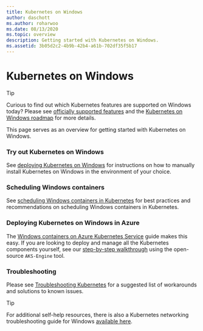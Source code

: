 ```yaml
---
title: Kubernetes on Windows
author: daschott
ms.author: roharwoo
ms.date: 08/13/2020
ms.topic: overview
description: Getting started with Kubernetes on Windows.
ms.assetid: 3b05d2c2-4b9b-42b4-a61b-702df35f5b17
---
```

# Kubernetes on Windows

> [!TIP]
> Curious to find out which Kubernetes features are supported on Windows today? Please see [officially supported features](https://kubernetes.io/docs/setup/production-environment/windows/intro-windows-in-kubernetes/#supported-functionality-and-limitations) and the [Kubernetes on Windows roadmap](https://github.com/orgs/kubernetes/projects/8) for more details.

This page serves as an overview for getting started with Kubernetes on Windows.

### Try out Kubernetes on Windows

See [deploying Kubernetes on Windows](/azure/aks/hybrid/aks-hci-evaluation-guide) for instructions on how to manually install Kubernetes on Windows in the environment of your choice.

### Scheduling Windows containers

See [scheduling Windows containers in Kubernetes](https://kubernetes.io/docs/setup/production-environment/windows/user-guide-windows-containers/) for best practices and recommendations on scheduling Windows containers in Kubernetes.

### Deploying Kubernetes on Windows in Azure

The [Windows containers on Azure Kubernetes Service](/azure/aks/windows-container-cli) guide makes this easy. If you are looking to deploy and manage all the Kubernetes components yourself, see our [step-by-step walkthrough](https://github.com/Azure/aks-engine/blob/master/docs/topics/windows.md) using the open-source `AKS-Engine` tool.

### Troubleshooting
Please see [Troubleshooting Kubernetes](./common-problems.md) for a suggested list of workarounds and solutions to known issues.
>[!TIP]
> For additional self-help resources, there is also a Kubernetes networking troubleshooting guide for Windows [available here](https://techcommunity.microsoft.com/t5/Networking-Blog/Troubleshooting-Kubernetes-Networking-on-Windows-Part-1/ba-p/508648).
